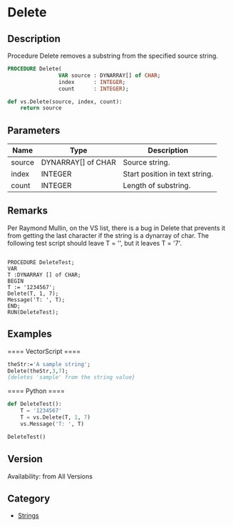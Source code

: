 # Delete

## Description
Procedure Delete removes a substring from the specified source string.

```pascal
PROCEDURE Delete(
				VAR source : DYNARRAY[] of CHAR;
				index      : INTEGER;
				count      : INTEGER);
```

```python
def vs.Delete(source, index, count):
    return source
```

## Parameters
|Name|Type|Description|
|---|---|---|
|source|DYNARRAY[] of CHAR|Source string.|
|index|INTEGER|Start position in text string.|
|count|INTEGER|Length of substring.|

## Remarks
Per Raymond Mullin, on the VS list, there is a bug in Delete that prevents it from getting the last character if the string is a dynarray of char. The following test script should leave T = '', but it leaves T = '7'.

<code lang="pas">
PROCEDURE DeleteTest;
VAR
T :DYNARRAY [] of CHAR;
BEGIN
T := '1234567';
Delete(T, 1, 7);
Message('T: ', T);
END;
RUN(DeleteTest);
</code>

## Examples
==== VectorScript ====
```pascal
theStr:='A sample string';
Delete(theStr,3,7);
{deletes 'sample' from the string value}
```
==== Python ====
```python
def DeleteTest():
	T = '1234567'
	T = vs.Delete(T, 1, 7)
	vs.Message('T: ', T)

DeleteTest()
```

## Version
Availability: from All Versions

## Category
* [Strings](../Categories/Strings.md)
